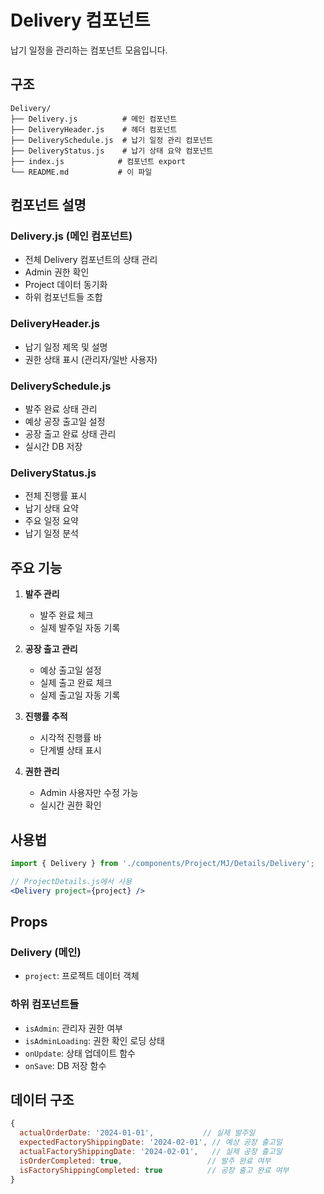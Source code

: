 # Delivery 컴포넌트

납기 일정을 관리하는 컴포넌트 모음입니다.

## 구조

```
Delivery/
├── Delivery.js          # 메인 컴포넌트
├── DeliveryHeader.js    # 헤더 컴포넌트
├── DeliverySchedule.js  # 납기 일정 관리 컴포넌트
├── DeliveryStatus.js    # 납기 상태 요약 컴포넌트
├── index.js            # 컴포넌트 export
└── README.md           # 이 파일
```

## 컴포넌트 설명

### Delivery.js (메인 컴포넌트)
- 전체 Delivery 컴포넌트의 상태 관리
- Admin 권한 확인
- Project 데이터 동기화
- 하위 컴포넌트들 조합

### DeliveryHeader.js
- 납기 일정 제목 및 설명
- 권한 상태 표시 (관리자/일반 사용자)

### DeliverySchedule.js
- 발주 완료 상태 관리
- 예상 공장 출고일 설정
- 공장 출고 완료 상태 관리
- 실시간 DB 저장

### DeliveryStatus.js
- 전체 진행률 표시
- 납기 상태 요약
- 주요 일정 요약
- 납기 일정 분석

## 주요 기능

1. **발주 관리**
   - 발주 완료 체크
   - 실제 발주일 자동 기록

2. **공장 출고 관리**
   - 예상 출고일 설정
   - 실제 출고 완료 체크
   - 실제 출고일 자동 기록

3. **진행률 추적**
   - 시각적 진행률 바
   - 단계별 상태 표시

4. **권한 관리**
   - Admin 사용자만 수정 가능
   - 실시간 권한 확인

## 사용법

```jsx
import { Delivery } from './components/Project/MJ/Details/Delivery';

// ProjectDetails.js에서 사용
<Delivery project={project} />
```

## Props

### Delivery (메인)
- `project`: 프로젝트 데이터 객체

### 하위 컴포넌트들
- `isAdmin`: 관리자 권한 여부
- `isAdminLoading`: 권한 확인 로딩 상태
- `onUpdate`: 상태 업데이트 함수
- `onSave`: DB 저장 함수

## 데이터 구조

```javascript
{
  actualOrderDate: '2024-01-01',           // 실제 발주일
  expectedFactoryShippingDate: '2024-02-01', // 예상 공장 출고일
  actualFactoryShippingDate: '2024-02-01',   // 실제 공장 출고일
  isOrderCompleted: true,                   // 발주 완료 여부
  isFactoryShippingCompleted: true          // 공장 출고 완료 여부
}
``` 
